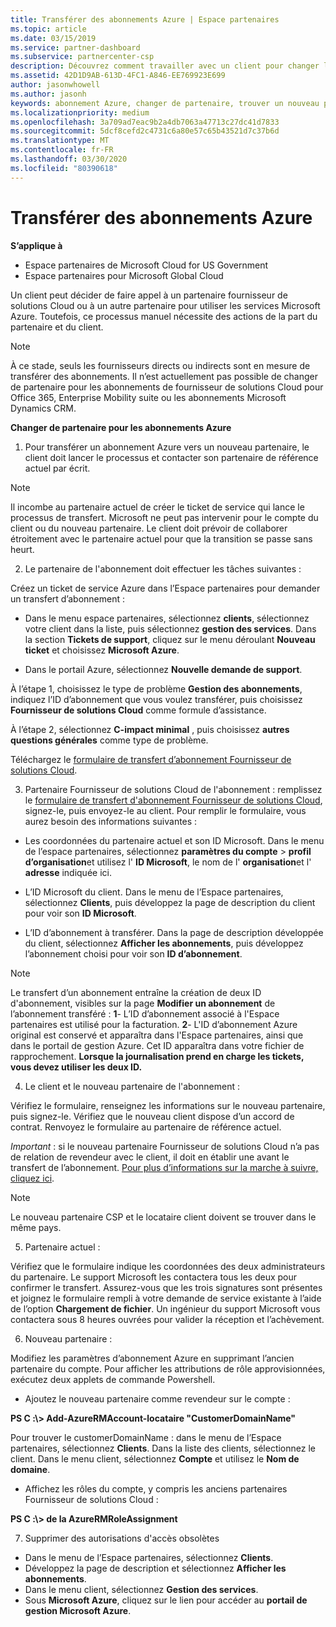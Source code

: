 ```yaml
---
title: Transférer des abonnements Azure | Espace partenaires
ms.topic: article
ms.date: 03/15/2019
ms.service: partner-dashboard
ms.subservice: partnercenter-csp
description: Découvrez comment travailler avec un client pour changer le partenaire du programme du fournisseur de solutions Cloud que le client utilisera pour les services Azure.
ms.assetid: 42D1D9AB-613D-4FC1-A846-EE769923E699
author: jasonwhowell
ms.author: jasonh
keywords: abonnement Azure, changer de partenaire, trouver un nouveau partenaire, autre partenaire
ms.localizationpriority: medium
ms.openlocfilehash: 3a709ad7eac9b2a4db7063a47713c27dc41d7833
ms.sourcegitcommit: 5dcf8cefd2c4731c6a80e57c65b43521d7c37b6d
ms.translationtype: MT
ms.contentlocale: fr-FR
ms.lasthandoff: 03/30/2020
ms.locfileid: "80390618"
---
```

# <a name="transfer-azure-subscriptions"></a>Transférer des abonnements Azure 

**S’applique à**

- Espace partenaires de Microsoft Cloud for US Government
- Espace partenaires pour Microsoft Global Cloud

Un client peut décider de faire appel à un partenaire fournisseur de solutions Cloud ou à un autre partenaire pour utiliser les services Microsoft Azure. Toutefois, ce processus manuel nécessite des actions de la part du partenaire et du client.

>[!Note]  
>À ce stade, seuls les fournisseurs directs ou indirects sont en mesure de transférer des abonnements.
>Il n’est actuellement pas possible de changer de partenaire pour les abonnements de fournisseur de solutions Cloud pour Office 365, Enterprise Mobility suite ou les abonnements Microsoft Dynamics CRM.



**Changer de partenaire pour les abonnements Azure**

1. Pour transférer un abonnement Azure vers un nouveau partenaire, le client doit lancer le processus et contacter son partenaire de référence actuel par écrit. 
>[!Note]
>Il incombe au partenaire actuel de créer le ticket de service qui lance le processus de transfert. Microsoft ne peut pas intervenir pour le compte du client ou du nouveau partenaire. Le client doit prévoir de collaborer étroitement avec le partenaire actuel pour que la transition se passe sans heurt.

2. Le partenaire de l'abonnement doit effectuer les tâches suivantes :

Créez un ticket de service Azure dans l’Espace partenaires pour demander un transfert d’abonnement&nbsp;:
-   Dans le menu espace partenaires, sélectionnez **clients**, sélectionnez votre client dans la liste, puis sélectionnez **gestion des services**. Dans la section **Tickets de support**, cliquez sur le menu déroulant **Nouveau ticket** et choisissez **Microsoft Azure**.

-   Dans le portail Azure, sélectionnez **Nouvelle demande de support**.

À l’étape&nbsp;1, choisissez le type de problème **Gestion des abonnements**, indiquez l’ID d’abonnement que vous voulez transférer, puis choisissez **Fournisseur de solutions&nbsp;Cloud** comme formule d’assistance.

À l’étape 2, sélectionnez **C-impact minimal** , puis choisissez **autres questions générales** comme type de problème.

Téléchargez le [formulaire de transfert d’abonnement Fournisseur de solutions&nbsp;Cloud](https://assets.windowsphone.com/5222c408-e546-4e01-b72a-2ec7d4c43d57/CSP_Subscription_Transfer_Form_Azure_InvariantCulture_Default.zip).

3. Partenaire Fournisseur de solutions Cloud de l'abonnement : remplissez le [formulaire de transfert d'abonnement Fournisseur de solutions Cloud](https://assets.windowsphone.com/5222c408-e546-4e01-b72a-2ec7d4c43d57/CSP_Subscription_Transfer_Form_Azure_InvariantCulture_Default.zip), signez-le, puis envoyez-le au client. Pour remplir le formulaire, vous aurez besoin des informations suivantes&nbsp;:

- Les coordonnées du partenaire actuel et son ID Microsoft. Dans le menu de l’espace partenaires, sélectionnez **paramètres du compte** &gt; **profil d’organisation**et utilisez l' **ID Microsoft**, le nom de l' **organisation**et l' **adresse** indiquée ici.

- L’ID&nbsp;Microsoft du client. Dans le menu de l’Espace partenaires, sélectionnez **Clients**, puis développez la page de description du client pour voir son **ID&nbsp;Microsoft**.

- L’ID d’abonnement à transférer. Dans la page de description développée du client, sélectionnez **Afficher les abonnements**, puis développez l’abonnement choisi pour voir son **ID d’abonnement**.

>[!Note]
>Le transfert d’un abonnement entraîne la création de deux ID d'abonnement, visibles sur la page **Modifier un abonnement** de l’abonnement transféré : **1**- L’ID d’abonnement associé à l'Espace partenaires est utilisé pour la facturation. 
**2**- L'ID d’abonnement Azure original est conservé et apparaîtra dans l'Espace partenaires, ainsi que dans le portail de gestion Azure. Cet ID apparaîtra dans votre fichier de rapprochement.  **Lorsque la journalisation prend en charge les tickets, vous devez utiliser les deux ID.**

4. Le client et le nouveau partenaire de l'abonnement :

Vérifiez le formulaire, renseignez les informations sur le nouveau partenaire, puis signez-le. Vérifiez que le nouveau client dispose d’un accord de contrat. Renvoyez le formulaire au partenaire de référence actuel.

*Important*&nbsp;: si le nouveau partenaire Fournisseur de solutions&nbsp;Cloud n’a pas de relation de revendeur avec le client, il doit en établir une avant le transfert de l’abonnement. [Pour plus d’informations sur la marche à suivre, cliquez ici](request-a-relationship-with-a-customer.md).

>[!Note]
>Le nouveau partenaire CSP et le locataire client doivent se trouver dans le même pays. 

5. Partenaire actuel :

Vérifiez que le formulaire indique les coordonnées des deux&nbsp;administrateurs du partenaire. Le support Microsoft les contactera tous les deux pour confirmer le transfert. Assurez-vous que les trois signatures sont présentes et joignez le formulaire rempli à votre demande de service existante à l’aide de l’option **Chargement de fichier**. Un ingénieur du support Microsoft vous contactera sous 8&nbsp;heures ouvrées pour valider la réception et l’achèvement.

6. Nouveau partenaire :

Modifiez les paramètres d’abonnement Azure en supprimant l’ancien partenaire du compte. Pour afficher les attributions de rôle approvisionnées, exécutez deux applets de commande Powershell.

-   Ajoutez le nouveau partenaire comme revendeur sur le compte :

**PS C :\\&gt; Add-AzureRMAccount-locataire "CustomerDomainName"**

Pour trouver le customerDomainName : dans le menu de l’Espace partenaires, sélectionnez **Clients**. Dans la liste des clients, sélectionnez le client. Dans le menu client, sélectionnez **Compte** et utilisez le **Nom de domaine**.

-   Affichez les rôles du compte, y compris les anciens partenaires Fournisseur de solutions Cloud :

**PS C :\\&gt; de la AzureRMRoleAssignment**

7. Supprimer des autorisations d'accès obsolètes

-  Dans le menu de l’Espace partenaires, sélectionnez **Clients**. 
-  Développez la page de description et sélectionnez **Afficher les abonnements**. 
-  Dans le menu client, sélectionnez **Gestion des services**. 
-  Sous **Microsoft&nbsp;Azure**, cliquez sur le lien pour accéder au **portail de gestion Microsoft&nbsp;Azure**.

 

 



